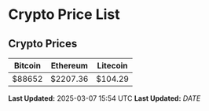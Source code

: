 # Crypto Price List

## Crypto Prices
| Bitcoin | Ethereum | Litecoin |
| ------- | -------- | -------- |
| $88652 | $2207.36 | $104.29 |
**Last Updated:** 2025-03-07 15:54 UTC
**Last Updated:** $DATE$
